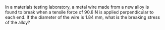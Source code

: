 In a materials testing laboratory, a metal wire made from a
new alloy is found to break when a tensile force of 90.8 N is applied
perpendicular to each end. If the diameter of the wire is 1.84 mm, what
is the breaking stress of the alloy?